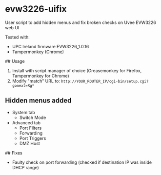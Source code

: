# evw3226-uifix
User script to add hidden menus and fix broken checks on Uvee EVW3226 web UI

Tested with:
- UPC Ireland firmware EVW3226_1.0.16
- Tampermonkey (Chrome)

## Usage

1. Install with script manager of choice (Greasemonkey for Firefox, Tampermonkey for Chrome)
2. Modify "match" URL to: `http://YOUR_ROUTER_IP/cgi-bin/setup.cgi?gonext=Rg*`

## Hidden menus added
- System tab
  * Switch Mode
- Advanced tab
  * Port Filters
  * Forwarding
  * Port Triggers
  * DMZ Host

## Fixes
- Faulty check on port forwarding (checked if destination IP was inside DHCP range)

